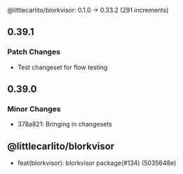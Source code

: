 @littlecarlito/blorkvisor: 0.1.0 → 0.33.2 (291 increments)

## 0.39.1

### Patch Changes

- Test changeset for flow testing

## 0.39.0

### Minor Changes

- 378a821: Bringing in changesets

## @littlecarlito/blorkvisor

- feat(blorkvisor): blorkvisor package(#134) (5035648e)
